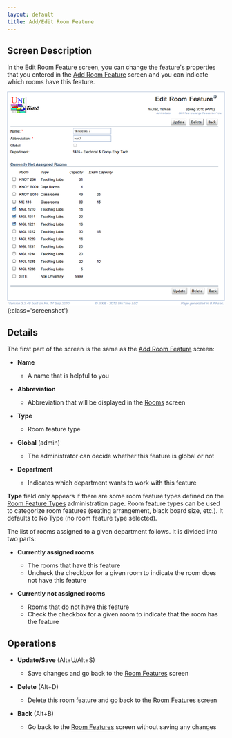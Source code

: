```yaml
---
layout: default
title: Add/Edit Room Feature
---
```



## Screen Description

In the Edit Room Feature screen, you can change the feature's properties that you entered in the [Add Room Feature](add-room-feature) screen and you can indicate which rooms have this feature.

![Edit Room Feature](images/edit-room-feature-1.png){:class='screenshot'}

## Details

The first part of the screen is the same as the [Add Room Feature](add-room-feature) screen:

* **Name**
	* A name that is helpful to you

* **Abbreviation**
	* Abbreviation that will be displayed in the [Rooms](rooms) screen

* **Type**
	* Room feature type

* **Global** (admin)
	* The administrator can decide whether this feature is global or not

* **Department**
	* Indicates which department wants to work with this feature

**Type** field only appears if there are some room feature types defined on the [Room Feature Types](room-feature-types) administration page. Room feature types can be used to categorize room features (seating arrangement, black board size, etc.). It defaults to No Type (no room feature type selected).

The list of rooms assigned to a given department follows. It is divided into two parts:

* **Currently assigned rooms**
	* The rooms that have this feature
	* Uncheck the checkbox for a given room to indicate the room does not have this feature

* **Currently not assigned rooms**
	* Rooms that do not have this feature
	* Check the checkbox for a given room to indicate that the room has the feature

## Operations

* **Update/Save** (Alt+U/Alt+S)
	* Save changes and go back to the [Room Features](room-features) screen

* **Delete** (Alt+D)
	* Delete this room feature and go back to the [Room Features](room-features) screen

* **Back** (Alt+B)
	* Go back to the [Room Features](room-features) screen without saving any changes
